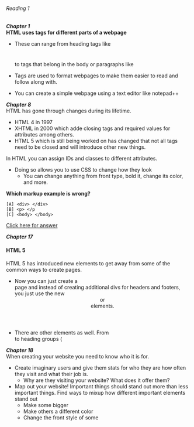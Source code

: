 
###### Reading 1 

***Chapter 1***  
**HTML uses tags for different parts of a webpage**
- These can range from heading tags like <h1> </h1> to tags that belong in the body or paragraphs like <p> </p> 
- Tags are used to format webpages to make them easier to read and follow along with. 
 
- You can create a simple webpage using a text editor like notepad++


***Chapter 8***  
HTML has gone through changes during its lifetime.
- HTML 4 in 1997
- XHTML  in 2000 which adde closing tags and required values for attributes among others. 
- HTML 5 which is still being worked on has changed that not all tags need to be closed and will introduce other new things. 

In HTML you can assign IDs and classes to different attributes. 
- Doing so allows you to use CSS to change how they look
  - You can change anything from front type, bold it, change its color, and more. 
  
**Which markup example is wrong?**
  
    [A] <div> </div>
    [B] <p> </p
    [C] <body> </body>
    
[Click here for answer](answer.md)


***Chapter 17***  
#### HTML 5
HTML 5 has introduced new elements to get away from some of the common ways to create pages. 
- Now you can just create a <div> page and instead of creating additional divs for headers and footers, you just use the new <header> or <footer> elements. 
- There are other elements as well. From <article> to heading groups (<hgroup> 
 
 
***Chapter 18***  
When creating your website you need to know who it is for. 
- Create imaginary users and give them stats for who they are how often they visit and what their job is. 
  - Why are they visiting your website? What does it offer them?
- Map out your website! Important things should stand out more than less important things. Find ways to mixup how different important elements stand out
  - Make some bigger
  - Make others a different color
  - Change the front style of some
